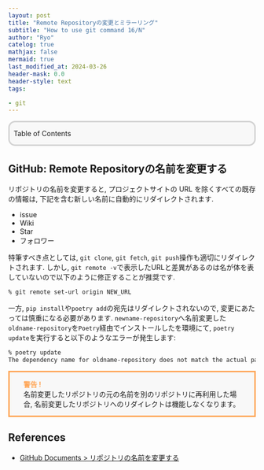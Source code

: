 ```yaml
---
layout: post
title: "Remote Repositoryの変更とミラーリング"
subtitle: "How to use git command 16/N"
author: "Ryo"
catelog: true
mathjax: false
mermaid: true
last_modified_at: 2024-03-26
header-mask: 0.0
header-style: text
tags:

- git
---
```


<div style='border-radius: 1em; border-style:solid; border-color:#D3D3D3; background-color:#F8F8F8'>

<p class="h4">&nbsp;&nbsp;Table of Contents</p>

<!-- START doctoc -->
<!-- END doctoc -->


</div>

## GitHub: Remote Repositoryの名前を変更する

リポジトリの名前を変更すると, プロジェクトサイトの URL を除くすべての既存の情報は, 下記を含む新しい名前に自動的にリダイレクトされます.

- issue
- Wiki
- Star
- フォロワー

特筆すべき点としては, `git clone`, `git fetch`, `git push`操作も適切にリダイレクトされます. しかし, 
`git remote -v`で表示したURLと差異があるのは名が体を表していないので以下のように修正することが推奨です.

```zsh
% git remote set-url origin NEW_URL
```

一方, `pip install`や`poetry add`の宛先はリダイレクトされないので, 変更にあたっては慎重になる必要があります. 
`newname-repository`へ名前変更した `oldname-repository`を`Poetry`経由でインストールしたを環境にて, `poetry update`を実行すると以下のようなエラーが発生します:

```zsh
% poetry update
The dependency name for oldname-repository does not match the actual package's name: newname-repository
```

<div style='padding-left: 2em; padding-right: 2em; border-radius: 0em; border-style:solid; border-color:#ffa657; background-color:#F8F8F8'>

<strong style="color:#ffa657">警告 !</strong> <br> 名前変更したリポジトリの元の名前を別のリポジトリに再利用した場合, 名前変更したリポジトリへのリダイレクトは機能しなくなります。

</div>



References
----------
- [GitHub Documents > リポジトリの名前を変更する](https://docs.github.com/ja/repositories/creating-and-managing-repositories/renaming-a-repository)
